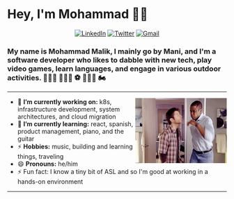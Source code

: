 <!--
**BatmaniNRobin/batmaninrobin** is a ✨ _special_ ✨ repository because its `README.md` (this file) appears on your GitHub profile.

Here are some ideas to get you started:

- 🔭 I’m currently working on ...
- 🌱 I’m currently learning ...
- 👯 I’m looking to collaborate on ...
- 🤔 I’m looking for help with ...
- 💬 Ask me about ...
- 📫 How to reach me: ...
- 😄 Pronouns: ...
- ⚡ Fun fact: ...
-->

<h1 align="left">Hey, I'm Mohammad 👋🏽 </h1>


<p align="center">
   <!-- <a href="https://jonaylor.xyz/"><img alt="Portfolio" src="https://img.shields.io/badge/-jonaylor.xyz-black?style=flat-square&logo=squarespace&logoColor=white&link=https://jonaylor.xyz/"></a>
   -->
   <a href="https://www.linkedin.com/in/mani-malik/"><img alt="LinkedIn" src="https://img.shields.io/badge/-mani--malik-black?style=flat-square&logo=Linkedin&logoColor=white&link=https://www.linkedin.com/in/mani-malik/"></a>
   <a href="https://twitter.com/Batmani_"><img alt="Twitter" src="https://img.shields.io/badge/-@Batmani_-black?style=flat-square&logo=twitter&logoColor=white&link=https://twitter.com/Batmani_"></a>
   <a href="mailto:imalikmu@gmail.com"><img alt="Gmail" src="https://img.shields.io/badge/-imalikmu@gmail.com-black?style=flat-square&logo=Gmail&logoColor=white&link=mailto:imalikmu@gmail.com"></a>
   <!-- <a href="https://medium.com/@jonaylor89"><img alt="Medium" src="https://img.shields.io/badge/-@jonaylor89-03a57a?style=flat-square&color=000000&labelColor=000000&logo=Medium&link=https://medium.com/@jonaylor89"></a>
   -->
</p>

<h3 align="left">  My name is Mohammad Malik, I mainly go by Mani, and I'm a software developer who likes to dabble with new tech, play video games, learn languages, and engage in various outdoor activities. 🧗🏼‍♂️ 🏋🏽‍♂️ ⚽️ 🚣🏽‍♂️ 🏍 </h3>

---

<!-- credits for gif http://gph.is/2pqa06T -->
<img align="right" height="150" width="210" src="data.gif">

- 🔭 **I’m currently working on:** k8s, infrastructure development, system architectures, and cloud migration
- 🌱 **I’m currently learning:** react, spanish, product management, piano, and the guitar
- ⚡ **Hobbies:** music, building and learning things, traveling
- 😄 **Pronouns:** he/him
- ⚡ Fun fact: I know a tiny bit of ASL and so I'm good at working in a hands-on environment

---

<!--

<a href="https://jonaylor.xyz/"><img height="150px" src="https://github-readme-stats.vercel.app/api?username=jonaylor89&show_icons=true&hide_title=true&hide_border=true&theme=radical" /><img height="150px" src="https://github-readme-stats.vercel.app/api/top-langs/?username=jonaylor89&show_icons=true&layout=compact&langs_count=6&hide_title=true&hide_border=true&theme=radical" /></a> -->
